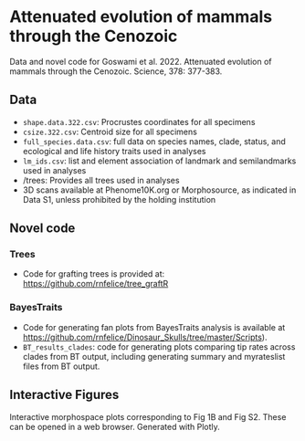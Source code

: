 # Attenuated evolution of mammals through the Cenozoic

Data and novel code for Goswami et al. 2022. Attenuated evolution of mammals through the Cenozoic. Science, 378: 377-383.

## Data
- `shape.data.322.csv`: Procrustes coordinates for all specimens
- `csize.322.csv`: Centroid size for all specimens
- `full_species.data.csv`: full data on species names, clade, status, and ecological and life history traits used in analyses
- `lm_ids.csv`: list and element association of landmark and semilandmarks used in analyses
- /trees: Provides all trees used in analyses
- 3D scans available at Phenome10K.org or Morphosource, as indicated in Data S1, unless prohibited by the holding institution

## Novel code
### Trees
- Code for grafting trees is provided at: https://github.com/rnfelice/tree_graftR

### BayesTraits
- Code for generating fan plots from BayesTraits analysis is available at https://github.com/rnfelice/Dinosaur_Skulls/tree/master/Scripts). 
- `BT_results_clades`: code for generating plots comparing tip rates across clades from BT output, including generating summary and myrateslist files from BT output.

## Interactive Figures
Interactive morphospace plots corresponding to Fig 1B and Fig S2. These can be opened in a web browser. Generated with Plotly. 
